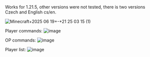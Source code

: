 Works for 1.21.5, other versions were not tested, there is two versions Czech and English cs/en.

![Minecraft+2025 06 19+-+21 25 03 15 (1)](https://github.com/user-attachments/assets/2883d4ab-7614-4f45-8829-0511156be75f)

Player commands:
![image](https://github.com/user-attachments/assets/6ce41725-939d-4228-bde0-bf107cd8d760)

OP commands:
![image](https://github.com/user-attachments/assets/f9f5baa0-ff02-4d16-8293-42f85294fe6c)

Player list:
![image](https://github.com/user-attachments/assets/86d4269f-b88a-4fed-ab37-d1cc3671a460)
